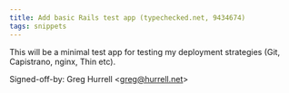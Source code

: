 ```yaml
---
title: Add basic Rails test app (typechecked.net, 9434674)
tags: snippets
---
```


This will be a minimal test app for testing my deployment strategies (Git, Capistrano, nginx, Thin etc).

Signed-off-by: Greg Hurrell &lt;greg@hurrell.net&gt;

